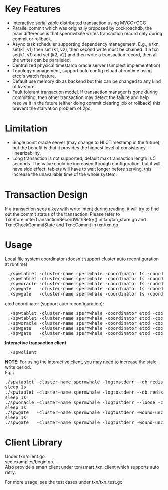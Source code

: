 # Key Features
 * Interactive serializable distributed transaction using MVCC+OCC  
 * Parallel commit which was originally proposed by cockroachdb, the main difference is that spermwhale writes transaction record only during commit or rollback.
 * Async task scheduler supporting dependency management. E.g., a txn set(k1, v1) then set (k1, v2), then second write must be chained. If a txn set(k1, v1) and set (k2, v2) and then write a transaction record, then all the writes can be paralleled.  
 * Centralized physical timestamp oracle server (simplest implementation)
 * Topology management, support auto config reload at runtime using etcd's watch feature.
 * Default use memory db as backend but this can be changed to any kind of kv store.
 * Fault tolerant transaction model. If transaction manager is gone during committing, then other transaction may detect the failure and help resolve it in the future (either doing commit clearing job or rollback) this prevent the starvation problem of 2pc.
 
# Limitation
  * Single point oracle server (may change to HLCTimestamp in the future), but the benefit is that it provides the highest level of consistency --- linearizability.
  * Long transaction is not supported, default max transaction length is 5 seconds. The value could be increased through configuration, but it will have side effect: tablets will have to wait longer before serving, this increase the unavailable time of the whole system.
  
# Transaction Design
  If a transaction sees a key with write intent during reading, it will try to find out the commit status of the transaction. 
  Please refer to TxnStore::inferTransactionRecordWithRetry() in txn/txn_store.go and Txn::CheckCommitState and Txn::Commit in txn/txn.go  
 
# Usage
Local file system coordinator (doesn't support cluster auto reconfiguration at runtime)  
 <pre> ./spwtablet -cluster-name spermwhale -coordinator fs -coordinator-addr /tmp -gid 0  -port 20000 2>&1 1>&sptablet-0.log &
 ./spwtablet -cluster-name spermwhale -coordinator fs -coordinator-addr /tmp -gid 1  -port 30000 2>&1 1>&sptablet-1.log &
 ./spworacle -cluster-name spermwhale -coordinator fs -coordinator-addr /tmp -port 6666 2>&1 1>&sporacle.log &
 ./spwgate   -cluster-name spermwhale -coordinator fs -coordinator-addr /tmp -port-txn 9999 -port-kv 10001 2>&1 1>&spgate-1.log &
 ./spwgate   -cluster-name spermwhale -coordinator fs -coordinator-addr /tmp -port-txn 19999 -port-kv 20001 2>&1 1>&spgate-2.log &
</pre>

etcd coordinator (support auto reconfiguration):
 <pre> ./spwtablet -cluster-name spermwhale -coordinator etcd -coordinator-addr 127.0.0.1:2379 -coordinator-auth "" -gid 0 -port 20000 2>&1 1>&sptablet-0.log &  
 ./spwtablet -cluster-name spermwhale -coordinator etcd -coordinator-addr 127.0.0.1:2379 -coordinator-auth "" -gid 1  -port 30000 2>&1 1>&sptablet-1.log &
 ./spworacle -cluster-name spermwhale -coordinator etcd -coordinator-addr 127.0.0.1:2379 -coordinator-auth "" -port 6666 2>&1 1>&spworacle.log &
 ./spwgate   -cluster-name spermwhale -coordinator etcd -coordinator-addr 127.0.0.1:2379 -coordinator-auth "" -port-txn 19999 -port-kv 20001 2>&1 1>&spwgate-1.log &
 ./spwgate   -cluster-name spermwhale -coordinator etcd -coordinator-addr 127.0.0.1:2379 -coordinator-auth "" -port-txn 9999 -port-kv 10001 2>&1 1>&spwgate-2.log &
</pre>

**Interactive transaction client**  
 <pre> ./spwclient  </pre>

**NOTE**:
For using the interactive client, you may need to increase the stale write period.  
E.g.:
<pre>./spwtablet -cluster-name spermwhale -logtostderr --db redis -redis-port 6379 -txn-stale-write-threshold 90s -test -coordinator fs -coordinator-addr /tmp -gid 0  -port 20000 2>&1 1>&sptablet-0.log &
sleep 1s
./spwtablet -cluster-name spermwhale -logtostderr --db redis -redis-port 16379 -txn-stale-write-threshold 90s -test -coordinator fs -coordinator-addr /tmp -gid 1  -port 30000 2>&1 1>&sptablet-1.log &
sleep 1s
./spworacle -cluster-name spermwhale -logtostderr --loose -coordinator fs -coordinator-addr /tmp -port 6666 2>&1 1>&sporacle.log &
sleep 1s
./spwgate   -cluster-name spermwhale -logtostderr -wound-uncommitted-txn-threshold 15s -coordinator fs -coordinator-addr /tmp -port-txn 9999 -port-kv 10001 2>&1 1>&spgate-1.log &
sleep 1s
./spwgate   -cluster-name spermwhale -logtostderr -wound-uncommitted-txn-threshold 15s -coordinator fs -coordinator-addr /tmp -port-txn 19999 -port-kv 20001 2>&1 1>&spgate-2.log &
</pre> 

# Client Library
Under txn/client.go  
see examples/begin.go.  
Also provide a smart client under txn/smart_txn_client which supports auto retry.
  
For more usage, see the test cases under txn/txn_test.go
